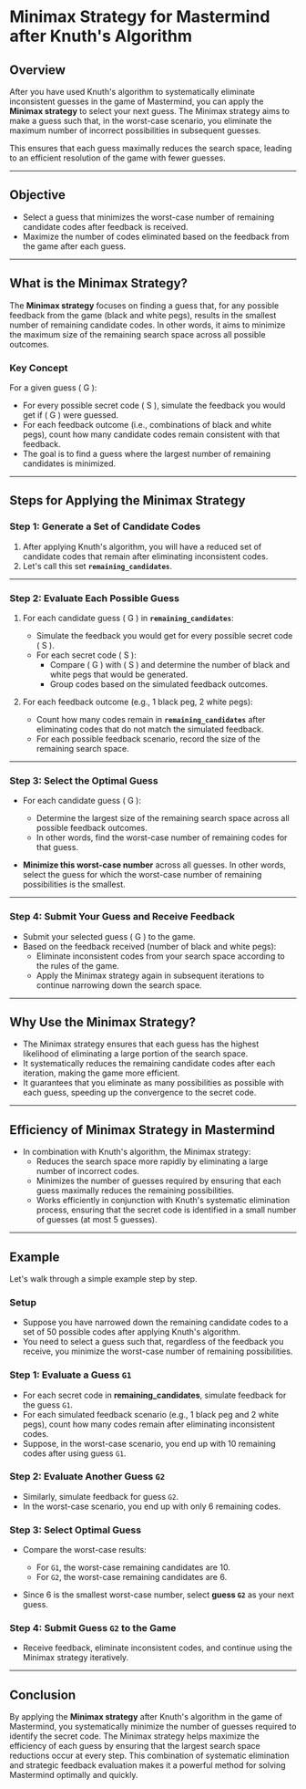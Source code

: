 # Minimax Strategy for Mastermind after Knuth's Algorithm

## Overview

After you have used Knuth's algorithm to systematically eliminate inconsistent guesses in the game of Mastermind, you can apply the **Minimax strategy** to select your next guess. The Minimax strategy aims to make a guess such that, in the worst-case scenario, you eliminate the maximum number of incorrect possibilities in subsequent guesses.

This ensures that each guess maximally reduces the search space, leading to an efficient resolution of the game with fewer guesses.

---

## Objective

- Select a guess that minimizes the worst-case number of remaining candidate codes after feedback is received.
- Maximize the number of codes eliminated based on the feedback from the game after each guess.

---

## What is the Minimax Strategy?

The **Minimax strategy** focuses on finding a guess that, for any possible feedback from the game (black and white pegs), results in the smallest number of remaining candidate codes. In other words, it aims to minimize the maximum size of the remaining search space across all possible outcomes.

### Key Concept

For a given guess \( G \):
- For every possible secret code \( S \), simulate the feedback you would get if \( G \) were guessed.
- For each feedback outcome (i.e., combinations of black and white pegs), count how many candidate codes remain consistent with that feedback.
- The goal is to find a guess where the largest number of remaining candidates is minimized.

---

## Steps for Applying the Minimax Strategy

### Step 1: Generate a Set of Candidate Codes

1. After applying Knuth's algorithm, you will have a reduced set of candidate codes that remain after eliminating inconsistent codes.
2. Let's call this set **`remaining_candidates`**.

---

### Step 2: Evaluate Each Possible Guess

1. For each candidate guess \( G \) in **`remaining_candidates`**:
    - Simulate the feedback you would get for every possible secret code \( S \).
    - For each secret code \( S \):
        - Compare \( G \) with \( S \) and determine the number of black and white pegs that would be generated.
        - Group codes based on the simulated feedback outcomes.

2. For each feedback outcome (e.g., 1 black peg, 2 white pegs):
    - Count how many codes remain in **`remaining_candidates`** after eliminating codes that do not match the simulated feedback.
    - For each possible feedback scenario, record the size of the remaining search space.

---

### Step 3: Select the Optimal Guess

- For each candidate guess \( G \):
    - Determine the largest size of the remaining search space across all possible feedback outcomes.
    - In other words, find the worst-case number of remaining codes for that guess.
  
- **Minimize this worst-case number** across all guesses. In other words, select the guess for which the worst-case number of remaining possibilities is the smallest.

---

### Step 4: Submit Your Guess and Receive Feedback

- Submit your selected guess \( G \) to the game.
- Based on the feedback received (number of black and white pegs):
    - Eliminate inconsistent codes from your search space according to the rules of the game.
    - Apply the Minimax strategy again in subsequent iterations to continue narrowing down the search space.

---

## Why Use the Minimax Strategy?

- The Minimax strategy ensures that each guess has the highest likelihood of eliminating a large portion of the search space.
- It systematically reduces the remaining candidate codes after each iteration, making the game more efficient.
- It guarantees that you eliminate as many possibilities as possible with each guess, speeding up the convergence to the secret code.

---

## Efficiency of Minimax Strategy in Mastermind

- In combination with Knuth's algorithm, the Minimax strategy:
  - Reduces the search space more rapidly by eliminating a large number of incorrect codes.
  - Minimizes the number of guesses required by ensuring that each guess maximally reduces the remaining possibilities.
  - Works efficiently in conjunction with Knuth's systematic elimination process, ensuring that the secret code is identified in a small number of guesses (at most 5 guesses).

---

## Example

Let's walk through a simple example step by step.

### Setup

- Suppose you have narrowed down the remaining candidate codes to a set of 50 possible codes after applying Knuth's algorithm.
- You need to select a guess such that, regardless of the feedback you receive, you minimize the worst-case number of remaining possibilities.

### Step 1: Evaluate a Guess `G1`

- For each secret code in **remaining_candidates**, simulate feedback for the guess `G1`.
- For each simulated feedback scenario (e.g., 1 black peg and 2 white pegs), count how many codes remain after eliminating inconsistent codes.
- Suppose, in the worst-case scenario, you end up with 10 remaining codes after using guess `G1`.

### Step 2: Evaluate Another Guess `G2`

- Similarly, simulate feedback for guess `G2`.
- In the worst-case scenario, you end up with only 6 remaining codes.
  
### Step 3: Select Optimal Guess

- Compare the worst-case results:
  - For `G1`, the worst-case remaining candidates are 10.
  - For `G2`, the worst-case remaining candidates are 6.
  
- Since 6 is the smallest worst-case number, select **guess `G2`** as your next guess.

### Step 4: Submit Guess `G2` to the Game

- Receive feedback, eliminate inconsistent codes, and continue using the Minimax strategy iteratively.

---

## Conclusion

By applying the **Minimax strategy** after Knuth's algorithm in the game of Mastermind, you systematically minimize the number of guesses required to identify the secret code. The Minimax strategy helps maximize the efficiency of each guess by ensuring that the largest search space reductions occur at every step. This combination of systematic elimination and strategic feedback evaluation makes it a powerful method for solving Mastermind optimally and quickly.
